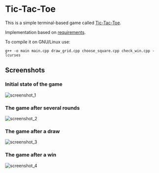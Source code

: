 # Tic-Tac-Toe

This is a simple terminal-based game called [Tic-Tac-Toe](https://en.wikipedia.org/wiki/Tic-tac-toe).

Implementation based on [requirements](https://github.com/bereznowski/tic-tac-toe/files/7960667/problem.pdf).

To compile it on GNU/Linux use:

```
g++ -o main main.cpp draw_grid.cpp choose_square.cpp check_win.cpp -lcurses
```

## Screenshots

### Initial state of the game
![screenshot_1](https://user-images.githubusercontent.com/79934148/132385353-2a3a99db-bbf1-4ceb-a517-9b61b244b068.png)

### The game after several rounds
![screenshot_2](https://user-images.githubusercontent.com/79934148/132385355-01b64a51-593d-487c-acc3-c98412eea395.png)

### The game after a draw
![screenshot_3](https://user-images.githubusercontent.com/79934148/132385356-2f09aa56-7495-4db6-bab9-da0d594a34fc.png)

### The game after a win
![screenshot_4](https://user-images.githubusercontent.com/79934148/132385357-db955090-d20d-4336-9e10-22a15c438183.png)
